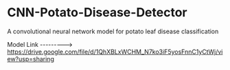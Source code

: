 # CNN-Potato-Disease-Detector
A convolutional neural network model for potato leaf disease classification

Model Link --------->  https://drive.google.com/file/d/1QhXBLxWCHM_N7ko3iF5yosFnnC1yCtWj/view?usp=sharing


